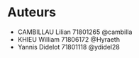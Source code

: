 # Auteurs

  - CAMBILLAU Lilian 71801265 @cambilla
  - KHIEU William 71806172 @Hyraeth
  - Yannis Didelot 71801118 @ydidel28